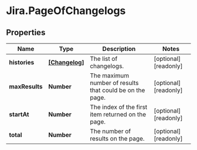# Jira.PageOfChangelogs

## Properties

Name | Type | Description | Notes
------------ | ------------- | ------------- | -------------
**histories** | [**[Changelog]**](Changelog.md) | The list of changelogs. | [optional] [readonly] 
**maxResults** | **Number** | The maximum number of results that could be on the page. | [optional] [readonly] 
**startAt** | **Number** | The index of the first item returned on the page. | [optional] [readonly] 
**total** | **Number** | The number of results on the page. | [optional] [readonly] 


